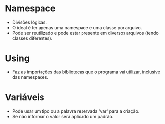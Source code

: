 # Namespace
  - Divisões lógicas.
  - O ideal é ter apenas uma namespace e uma classe por arquivo.
  - Pode ser reutilizado e pode estar presente em diversos arquivos (tendo classes diferentes).

# Using
  - Faz as importações das bibliotecas que o programa vai utilizar, inclusive das namespaces.

# Variáveis
  - Pode usar um tipo ou a palavra reservada 'var' para a criação.
  - Se não informar o valor será aplicado um padrão.
